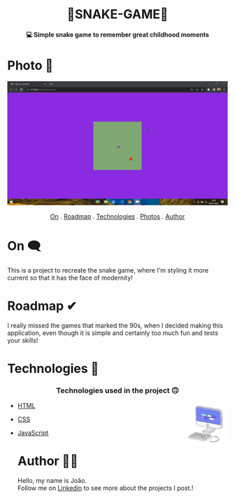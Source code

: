 <h1 align="center">
   🐍SNAKE-GAME🐍
</h1>

<h4 align="center">
  💻 Simple snake game to remember great childhood moments
</h4>

# Photo 🎴
   <div alingn ="center" >

   <img src="./img/snake.gif">

   </div>

<p align="center">   
   <a href="#on">On</a> .
   <a href="#roadmap">Roadmap</a> .
   <a href="#technologies">Technologies</a> .
   <a href="#photos">Photos</a> . 
   <a href="#author">Author</a> 
   
 </p>


   
 # On 🗨
     
     
   <p> This is a project to recreate the snake game, where I'm styling it more
      current so that it has the face of modernity!  </p>
   
   
   
   
   
   # Roadmap ✔
   
   <p> I really missed the games that marked the 90s, when I decided
   making this application, even though it is simple and certainly too much fun and tests
   your skills! </p>
   
   
   # Technologies 📰
   <h3 align="center">  Technologies used in the project 🙃 </h3>

   <img src='./img/computer1.gif' alt='gif-de-computador' align='right' width='20%'/>

- [HTML](https://www.w3schools.com/html/)
- [CSS](https://www.w3schools.com/css/)
- [JavaScript](https://www.javascript.com/)
   
   
   # Author 🙋‍♂️
   <p> Hello, my name is João. <br> Follow me on <a href="https://www.linkedin.com/in/jo%C3%A3o-soares13/" target="_blank">Linkedin</a> to see more about the projects I post.!</p>
